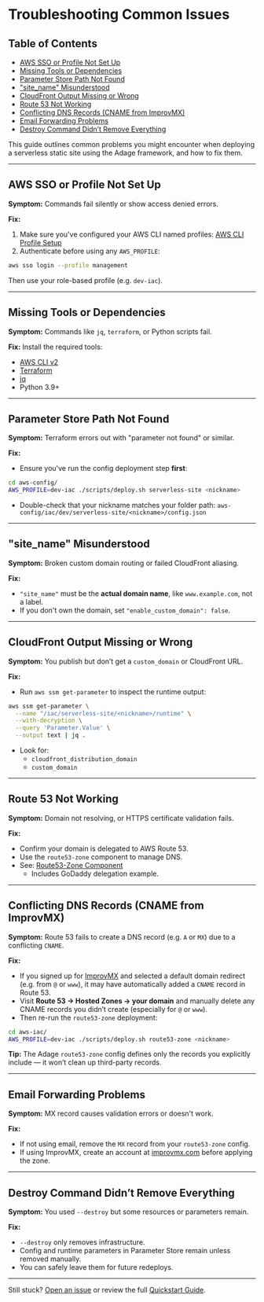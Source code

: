 # Troubleshooting Common Issues

## Table of Contents

- [AWS SSO or Profile Not Set Up](#aws-sso-or-profile-not-set-up)
- [Missing Tools or Dependencies](#missing-tools-or-dependencies)
- [Parameter Store Path Not Found](#parameter-store-path-not-found)
- ["site_name" Misunderstood](#site_name-misunderstood)
- [CloudFront Output Missing or Wrong](#cloudfront-output-missing-or-wrong)
- [Route 53 Not Working](#route-53-not-working)
- [Conflicting DNS Records (CNAME from ImprovMX)](#conflicting-dns-records-cname-from-improvmx)
- [Email Forwarding Problems](#email-forwarding-problems)
- [Destroy Command Didn’t Remove Everything](#destroy-command-didnt-remove-everything)


This guide outlines common problems you might encounter when deploying a serverless static site using the Adage framework, and how to fix them.

---

## AWS SSO or Profile Not Set Up

**Symptom:** Commands fail silently or show access denied errors.

**Fix:**
1. Make sure you've configured your AWS CLI named profiles:
   [AWS CLI Profile Setup](../setup/aws-cli-profiles.md)
2. Authenticate before using any `AWS_PROFILE`:

```sh
aws sso login --profile management
```

Then use your role-based profile (e.g. `dev-iac`).

---

## Missing Tools or Dependencies

**Symptom:** Commands like `jq`, `terraform`, or Python scripts fail.

**Fix:** Install the required tools:

- [AWS CLI v2](https://docs.aws.amazon.com/cli/latest/userguide/install-cliv2.html)
- [Terraform](https://developer.hashicorp.com/terraform/downloads)
- [jq](https://stedolan.github.io/jq/)
- Python 3.9+

---

## Parameter Store Path Not Found

**Symptom:** Terraform errors out with "parameter not found" or similar.

**Fix:**
- Ensure you've run the config deployment step **first**:

```sh
cd aws-config/
AWS_PROFILE=dev-iac ./scripts/deploy.sh serverless-site <nickname>
```

- Double-check that your nickname matches your folder path:
  `aws-config/iac/dev/serverless-site/<nickname>/config.json`

---

## "site_name" Misunderstood

**Symptom:** Broken custom domain routing or failed CloudFront aliasing.

**Fix:**
- `"site_name"` must be the **actual domain name**, like `www.example.com`, not a label.
- If you don't own the domain, set `"enable_custom_domain": false`.

---

## CloudFront Output Missing or Wrong

**Symptom:** You publish but don’t get a `custom_domain` or CloudFront URL.

**Fix:**
- Run `aws ssm get-parameter` to inspect the runtime output:

```sh
aws ssm get-parameter \
  --name "/iac/serverless-site/<nickname>/runtime" \
  --with-decryption \
  --query 'Parameter.Value' \
  --output text | jq .
```

- Look for:
  - `cloudfront_distribution_domain`
  - `custom_domain`

---

## Route 53 Not Working

**Symptom:** Domain not resolving, or HTTPS certificate validation fails.

**Fix:**
- Confirm your domain is delegated to AWS Route 53.
- Use the `route53-zone` component to manage DNS.
- See: [Route53-Zone Component](https://github.com/tstrall/aws-iac/tree/main/components/route53-zone)
  - Includes GoDaddy delegation example.

---

## Conflicting DNS Records (CNAME from ImprovMX)

**Symptom:** Route 53 fails to create a DNS record (e.g. `A` or `MX`) due to a conflicting `CNAME`.

**Fix:**
- If you signed up for [ImprovMX](https://improvmx.com/) and selected a default domain redirect (e.g. from `@` or `www`), it may have automatically added a `CNAME` record in Route 53.
- Visit **Route 53 → Hosted Zones → your domain** and manually delete any CNAME records you didn’t create (especially for `@` or `www`).
- Then re-run the `route53-zone` deployment:

```sh
cd aws-iac/
AWS_PROFILE=dev-iac ./scripts/deploy.sh route53-zone <nickname>
```

**Tip:** The Adage `route53-zone` config defines only the records you explicitly include — it won’t clean up third-party records.

---

## Email Forwarding Problems

**Symptom:** MX record causes validation errors or doesn't work.

**Fix:**
- If not using email, remove the `MX` record from your `route53-zone` config.
- If using ImprovMX, create an account at [improvmx.com](https://improvmx.com/) before applying the zone.

---

## Destroy Command Didn’t Remove Everything

**Symptom:** You used `--destroy` but some resources or parameters remain.

**Fix:**
- `--destroy` only removes infrastructure.
- Config and runtime parameters in Parameter Store remain unless removed manually.
- You can safely leave them for future redeploys.

---

Still stuck? [Open an issue](https://github.com/tstrall/adage/issues) or review the full [Quickstart Guide](./serverless-site.md).

